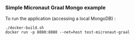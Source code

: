 ### Simple Micronaut Graal Mongo example

To run the application (accessing a local MongoDB) :
```shell script
./docker-build.sh
docker run -p 8080:8080 --net=host test-micronaut-graal
```
